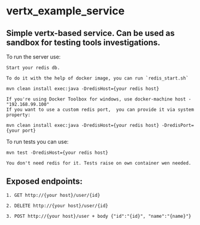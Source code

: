 # vertx_example_service

<h2>Simple vertx-based service. Can be used as sandbox for testing tools investigations.</h2>

To run the server use:

    Start your redis db.
    
    To do it with the help of docker image, you can run `redis_start.sh`
    
    mvn clean install exec:java -DredisHost={your redis host}
    
    If you're using Docker Toolbox for windows, use docker-machine host - "192.168.99.100"
    If you want to use a custom redis port,  you can provide it via system property:
    
    mvn clean install exec:java -DredisHost={your redis host} -DredisPort={your port}
    
To run tests you can use:

    mvn test -DredisHost={your redis host}

    You don't need redis for it. Tests raise on own container wen needed.

<h2>Exposed endpoints:</h2>
    
    1. GET http://{your host}/user/{id}
    
    2. DELETE http://{your host}/user/{id}
    
    3. POST http://{your host}/user + body {"id":"{id}", "name":"{name}"}
        
